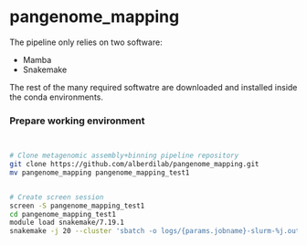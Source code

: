 # pangenome_mapping

The pipeline only relies on two software:

- Mamba
- Snakemake

The rest of the many required softwatre are downloaded and installed inside the conda environments.

### Prepare working environment

```sh


# Clone metagenomic assembly+binning pipeline repository
git clone https://github.com/alberdilab/pangenome_mapping.git
mv pangenome_mapping pangenome_mapping_test1


# Create screen session 
screen -S pangenome_mapping_test1
cd pangenome_mapping_test1
module load snakemake/7.19.1
snakemake -j 20 --cluster 'sbatch -o logs/{params.jobname}-slurm-%j.out --mem {resources.mem_gb}G --time {resources.time} -c {threads} --job-name={params.jobname} -v' --latency-wait 600
```
